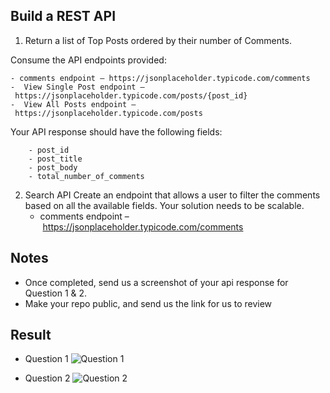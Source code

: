 ## Build a REST API


1. Return a list of Top Posts ordered by their number of Comments. 

Consume the API endpoints provided: 

	- comments endpoint – https://jsonplaceholder.typicode.com/comments
	-  View Single Post endpoint – https://jsonplaceholder.typicode.com/posts/{post_id}
	-  View All Posts endpoint – https://jsonplaceholder.typicode.com/posts
	

Your API response should have the following fields: 

		- post_id 
		- post_title
		- post_body 
		- total_number_of_comments


2. Search API 
Create an endpoint that allows a user to filter the comments based on all the available fields. Your solution needs to be scalable. 
	- comments endpoint – https://jsonplaceholder.typicode.com/comments

## Notes

- Once completed, send us a screenshot of your api response for Question 1 & 2. 
- Make your repo public, and send us the link for us to review

## Result

- Question 1
![Question 1](https://user-images.githubusercontent.com/112968565/200191894-6edd655d-15cc-422e-a3f5-9257e824bf17.PNG)

- Question 2
![Question 2](https://user-images.githubusercontent.com/112968565/200191854-9119e968-06c6-4bb0-9399-6c6599c94505.PNG)
